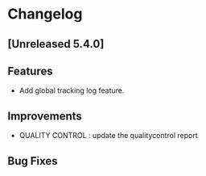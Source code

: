 # Changelog
## [Unreleased 5.4.0]
## Features
- Add global tracking log feature.

## Improvements
- QUALITY CONTROL : update the qualitycontrol report

## Bug Fixes
